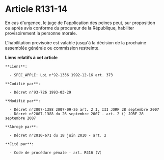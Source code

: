 # Article R131-14

En cas d'urgence, le juge de l'application des peines peut, sur proposition ou après avis conforme du procureur de la
République, habiliter provisoirement la personne morale.

L'habilitation provisoire est valable jusqu'à la décision de la prochaine assemblée générale ou commission restreinte.

**Liens relatifs à cet article**

	**Liens**:

	  - SPEC_APPLI: Loi n°92-1336 1992-12-16 art. 373

	**Codifié par**:

	  - Décret n°93-726 1993-03-29

	**Modifié par**:

	  - Décret n°2007-1388 2007-09-26 art. 2 I, III JORF 28 septembre 2007
	  - Décret n°2007-1388 du 26 septembre 2007 - art. 2 () JORF 28 septembre 2007

	**Abrogé par**:

	  - Décret n°2010-671 du 18 juin 2010 - art. 2

	**Cité par**:

	  - Code de procédure pénale - art. R416 (V)
